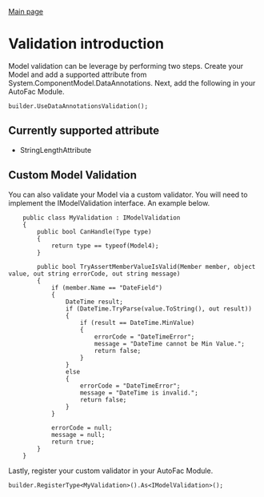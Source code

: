 [Main page](../README.md)

# Validation introduction
Model validation can be leverage by performing two steps. Create your Model and add a supported attribute from System.ComponentModel.DataAnnotations. Next, add the following in your AutoFac Module.

```
builder.UseDataAnnotationsValidation();
```

## Currently supported attribute

* StringLengthAttribute

## Custom Model Validation

You can also validate your Model via a custom validator. You will need to implement the IModelValidation interface. An example below.

```
	public class MyValidation : IModelValidation
	{
		public bool CanHandle(Type type)
		{
			return type == typeof(Model4);
		}

		public bool TryAssertMemberValueIsValid(Member member, object value, out string errorCode, out string message)
		{
			if (member.Name == "DateField")
			{
				DateTime result;
				if (DateTime.TryParse(value.ToString(), out result))
				{
					if (result == DateTime.MinValue)
					{
						errorCode = "DateTimeError";
						message = "DateTime cannot be Min Value.";
						return false;
					}
				}
				else
				{
					errorCode = "DateTimeError";
					message = "DateTime is invalid.";
					return false;
				}
			}

			errorCode = null;
			message = null;
			return true;
		}
	}
```

Lastly, register your custom validator in your AutoFac Module.

```
builder.RegisterType<MyValidation>().As<IModelValidation>();
```